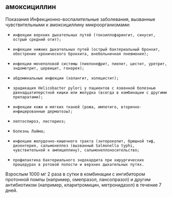 ## **амоксициллин**  

Показания
Инфекционно-воспалительные заболевания, вызванные чувствительными к амоксициллину микроорганизмами:

-     инфекции верхних дыхательных путей (тонзиллофарингит, синусит, острый средний отит);

-     инфекции нижних дыхательных путей (острый бактериальный бронхит, обострение хронического бронхита, внебольничная пневмония);

-     инфекции мочеполовой системы (пиелонефрит, пиелит, цистит, уретрит, эндометрит, цервицит, гонорея);

-     абдоминальные инфекции (холангит, холецистит);

-     эрадикация Helicobacter pylori у пациентов с язвенной болезнью двенадцатиперстной кишки или желудка (всегда в комбинации с другими препаратами);

-     инфекции кожи и мягких тканей (рожа, импетиго, вторично-инфицированные дерматозы);

-     лептоспироз, листериоз;

-     болезнь Лайма;

-     инфекции желудочно-кишечного тракта (энтероколит, брюшной тиф, дизентерия, сальмонеллез (вызванный Salmonella typhi, чувствительной к ампициллину), сальмонеллоносительство;

-     профилактика бактериального эндокардита при хирургических процедурах в ротовой полости и верхних дыхательных путях.

Взрослым 1000 мг 2 раза в сутки в комбинации с ингибитором протонной помпы (например, омепразол, лансопразол) и другим антибиотиком (например, кларитромицин, метронидазол) в течение 7 дней.